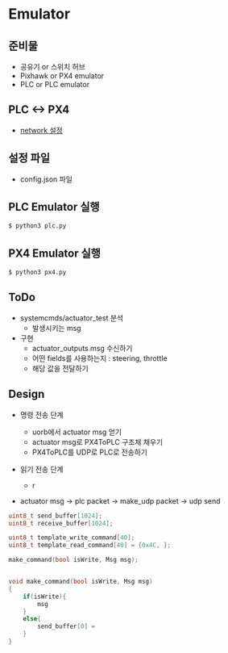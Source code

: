 # Emulator
## 준비물
- 공유기 or 스위치 허브
- Pixhawk or PX4 emulator
- PLC or PLC emulator

## PLC <-> PX4
* [network 설정](https://docs.google.com/presentation/d/1yWAXLv5-QHHBHnp6CrYQVKMTulQLzgeF3px3wkjxai0/edit#slide=id.g2fb059a45f9_0_5)

## 설정 파일
* config.json 파일

## PLC Emulator 실행
```bash
$ python3 plc.py
```

## PX4 Emulator 실행
```bash
$ python3 px4.py
```
## ToDo
* systemcmds/actuator_test 분석
   * 발생시키는 msg
* 구현
   * actuator_outputs msg 수신하기
   * 어떤 fields를 사용하는지 : steering, throttle
   * 해당 값을 전달하기

## Design
* 명령 전송 단계
   * uorb에서 actuator msg 얻기
   * actuator msg로 PX4ToPLC 구조체 채우기
   * PX4ToPLC를 UDP로 PLC로 전송하기

* 읽기 전송 단계
   * r
* actuator msg -> plc packet -> make_udp packet -> udp send
```c++
uint8_t send_buffer[1024];
uint8_t receive_buffer[1024];

uint8_t template_write_command[40];
uint8_t template_read_command[40] = {0x4C, };

make_command(bool isWrite, Msg msg);


void make_command(bool isWrite, Msg msg)
{
	if(isWrite){
		msg
	}
	else{
		send_buffer[0] =
	}
}
```
